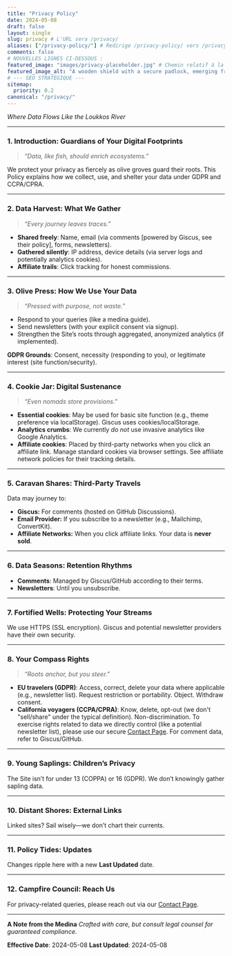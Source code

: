 ```yaml
---
title: "Privacy Policy"
date: 2024-05-08
draft: false
layout: single
slug: privacy # L'URL sera /privacy/
aliases: ["/privacy-policy/"] # Redirige /privacy-policy/ vers /privacy/
comments: false
# NOUVELLES LIGNES CI-DESSOUS :
featured_image: "images/privacy-placeholder.jpg" # Chemin relatif à la racine du bundle
featured_image_alt: "A wooden shield with a secure padlock, emerging from the roots of a sturdy tree with lush leaves, symbolizing data privacy and protection." # <<< VOTRE TEXTE ALT ICI
# --- SEO STRATÉGIQUE ---
sitemap:
  priority: 0.2
canonical: "/privacy/"
---
```


*Where Data Flows Like the Loukkos River*

---

### **1. Introduction: Guardians of Your Digital Footprints**
> *“Data, like fish, should enrich ecosystems.”*

We protect your privacy as fiercely as olive groves guard their roots. This Policy explains how we collect, use, and shelter your data under GDPR and CCPA/CPRA.

---

### **2. Data Harvest: What We Gather**
> *“Every journey leaves traces.”*

- **Shared freely**: Name, email (via comments [powered by Giscus, see their policy], forms, newsletters).
- **Gathered silently**: IP address, device details (via server logs and potentially analytics cookies).
- **Affiliate trails**: Click tracking for honest commissions.

---

### **3. Olive Press: How We Use Your Data**
> *“Pressed with purpose, not waste.”*

- Respond to your queries (like a medina guide).
- Send newsletters (with your explicit consent via signup).
- Strengthen the Site’s roots through aggregated, anonymized analytics (if implemented).

**GDPR Grounds**: Consent, necessity (responding to you), or legitimate interest (site function/security).

---

### **4. Cookie Jar: Digital Sustenance**
> *“Even nomads store provisions.”*

- **Essential cookies**: May be used for basic site function (e.g., theme preference via localStorage). Giscus uses cookies/localStorage.
- **Analytics crumbs**: We currently *do not* use invasive analytics like Google Analytics. <!-- Modifie si tu en utilises -->
- **Affiliate cookies**: Placed by third-party networks when you click an affiliate link.
Manage standard cookies via browser settings. See affiliate network policies for their tracking details.

---

### **5. Caravan Shares: Third-Party Travels**
Data may journey to:
- **Giscus:** For comments (hosted on GitHub Discussions).
- **Email Provider:** If you subscribe to a newsletter (e.g., Mailchimp, ConvertKit).
- **Affiliate Networks:** When you click affiliate links.
Your data is **never sold**.

---

### **6. Data Seasons: Retention Rhythms**
- **Comments**: Managed by Giscus/GitHub according to their terms.
- **Newsletters**: Until you unsubscribe.

---

### **7. Fortified Wells: Protecting Your Streams**
We use HTTPS (SSL encryption). Giscus and potential newsletter providers have their own security.

---

### **8. Your Compass Rights**
> *“Roots anchor, but you steer.”*

- **EU travelers (GDPR)**: Access, correct, delete your data where applicable (e.g., newsletter list). Request restriction or portability. Object. Withdraw consent.
- **California voyagers (CCPA/CPRA)**: Know, delete, opt-out (we don't "sell/share" under the typical definition). Non-discrimination.
To exercise rights related to data we directly control (like a potential newsletter list), please use our secure [Contact Page](/contact/). For comment data, refer to Giscus/GitHub.

---

### **9. Young Saplings: Children’s Privacy**
The Site isn’t for under 13 (COPPA) or 16 (GDPR). We don’t knowingly gather sapling data.

---

### **10. Distant Shores: External Links**
Linked sites? Sail wisely—we don’t chart their currents.

---

### **11. Policy Tides: Updates**
Changes ripple here with a new **Last Updated** date.

---

### **12. Campfire Council: Reach Us**
For privacy-related queries, please reach out via our [Contact Page](/contact/).

---

**A Note from the Medina**
*Crafted with care, but consult legal counsel for guaranteed compliance.*

**Effective Date**: 2024-05-08 <!-- <<< Date actuelle -->
**Last Updated**: 2024-05-08 <!-- <<< Date actuelle -->